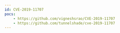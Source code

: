 ```yaml
---
id: CVE-2019-11707
pocs:
    - https://github.com/vigneshsrao/CVE-2019-11707
    - https://github.com/tunnelshade/cve-2019-11707
---
```

